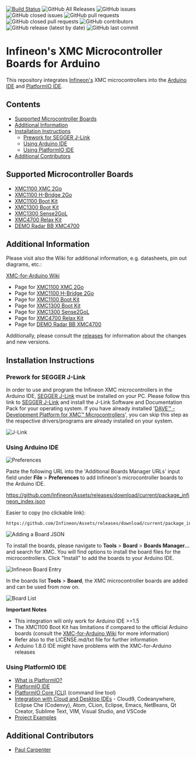 [![Build Status](https://travis-ci.org/Infineon/XMC-for-Arduino.svg?branch=master)](https://travis-ci.org/Infineon/XMC-for-Arduino)
![GitHub All Releases](https://img.shields.io/github/downloads/Infineon/XMC-for-Arduino/total?color=Green&logo=GitHub&style=flat-square)
![GitHub issues](https://img.shields.io/github/issues-raw/Infineon/XMC-for-Arduino?color=Green&style=flat-square)
![GitHub closed issues](https://img.shields.io/github/issues-closed-raw/Infineon/XMC-for-Arduino?color=Green&style=flat-square)
![GitHub pull requests](https://img.shields.io/github/issues-pr-raw/Infineon/XMC-for-Arduino?color=Green&style=flat-square)
![GitHub closed pull requests](https://img.shields.io/github/issues-pr-closed-raw/Infineon/XMC-for-Arduino?color=Green&style=flat-square)
![GitHub contributors](https://img.shields.io/github/contributors/Infineon/XMC-for-Arduino)
![GitHub release (latest by date)](https://img.shields.io/github/v/release/Infineon/XMC-for-Arduino?style=flat-square)
![GitHub last commit](https://img.shields.io/github/last-commit/Infineon/XMC-for-Arduino?style=flat-square)

# Infineon's XMC Microcontroller Boards for Arduino

This repository integrates [Infineon's](https://www.infineon.com/) XMC microcontrollers into the [Arduino IDE](https://www.arduino.cc/en/main/software) and [PlatformIO IDE](https://platformio.org/platformio-ide?utm_source=github&utm_medium=xmc-for-arduino).

## Contents
- [Supported Microcontroller Boards](#supported-microcontroller-boards)
- [Additional Information](#additional-information)
- [Installation Instructions](#installation-instructions)
  * [Prework for SEGGER J-Link](#prework-for-segger-j-link)
  * [Using Arduino IDE](#using-arduino-ide)
  * [Using PlatformIO IDE](#using-platformio-ide)
- [Additional Contributors](#additional-contributors)

## Supported Microcontroller Boards

* [XMC1100 XMC 2Go](https://www.infineon.com/cms/en/product/evaluation-boards/kit_xmc_2go_xmc1100_v1/)
* [XMC1100 H-Bridge 2Go](https://www.infineon.com/cms/de/product/evaluation-boards/h-bridge-kit-2go/)
* [XMC1100 Boot Kit](https://www.infineon.com/cms/en/product/evaluation-boards/kit_xmc11_boot_001/)
* [XMC1300 Boot Kit](https://www.infineon.com/cms/de/product/evaluation-boards/kit_xmc13_boot_001/)
* [XMC1300 Sense2GoL](https://www.infineon.com/cms/de/product/evaluation-boards/demo-sense2gol/)
* [XMC4700 Relax Kit](https://www.infineon.com/cms/en/product/evaluation-boards/kit_xmc47_relax_v1/)
* [DEMO Radar BB XMC4700](https://www.infineon.com/cms/en/product/evaluation-boards/demo-sense2gol-pulse/)


## Additional Information

Please visit also the Wiki for additional information, e.g. datasheets, pin out diagrams, etc.:

[XMC-for-Arduino Wiki](https://github.com/Infineon/XMC-for-Arduino/wiki)

* Page for [XMC1100 XMC 2Go](https://github.com/Infineon/XMC-for-Arduino/wiki/XMC-2Go)
* Page for [XMC1100 H-Bridge 2Go](https://github.com/Infineon/XMC-for-Arduino/wiki/XMC1100-H%E2%80%90Bridge-2Go)
* Page for [XMC1100 Boot Kit](https://github.com/Infineon/XMC-for-Arduino/wiki/XMC1100-Boot-Kit)
* Page for [XMC1300 Boot Kit](https://github.com/Infineon/XMC-for-Arduino/wiki/XMC1300-Boot-Kit)
* Page for [XMC1300 Sense2GoL](https://github.com/Infineon/XMC-for-Arduino/wiki/XMC1300-Sense2GoL)
* Page for [XMC4700 Relax Kit](https://github.com/Infineon/XMC-for-Arduino/wiki/XMC4700-Relax-Kit)
* Page for [DEMO Radar BB XMC4700](https://github.com/Infineon/XMC-for-Arduino/wiki/DEMO-Radar-BB-XMC4700)

Additionally, please consult the [releases](https://github.com/Infineon/XMC-for-Arduino/releases) for information about the changes and new versions.

## Installation Instructions

### Prework for SEGGER J-Link

In order to use and program the Infineon XMC microcontrollers in the Arduino IDE, [SEGGER J-Link](https://www.segger.com/downloads/jlink) must be installed on your PC. Please follow this link to [SEGGER J-Link](https://www.segger.com/downloads/jlink) and install the J-Link Software and Documentation Pack for your operating system.
If you have already installed '[DAVE™ - Development Platform for XMC™ Microcontrollers](https://infineoncommunity.com/dave-download_ID645)', you can skip this step as the respective drivers/programs are already installed on your system.

![J-Link](https://raw.githubusercontent.com/infineon/assets/master/Pictures/J-Link_Packages.png)

### Using Arduino IDE

![Preferences](https://raw.githubusercontent.com/infineon/assets/master/Pictures/Preferences.png)

Paste the following URL into the 'Additional Boards Manager URLs' input field under **File** > **Preferences** to add Infineon's microcontroller boards to the Arduino IDE.

https://github.com/Infineon/Assets/releases/download/current/package_infineon_index.json

Easier to copy (no clickable link):

```
https://github.com/Infineon/Assets/releases/download/current/package_infineon_index.json
```

![Adding a Board JSON](https://raw.githubusercontent.com/infineon/assets/master/Pictures/Preferences_JSON.png)

To install the boards, please navigate to **Tools** > **Board** > **Boards Manager...** and search for XMC. You will find options to install the board files for the microcontrollers. Click "Install" to add the boards to your Arduino IDE.

![Infineon Board Entry](https://raw.githubusercontent.com/infineon/assets/master/Pictures/Boards_Manager_Entry.png)

In the boards list **Tools** > **Board**, the XMC microcontroller boards are added and can be used from now on.

![Board List](https://raw.githubusercontent.com/infineon/assets/master/Pictures/Board_List.png)

**Important Notes**

* This integration will only work for Arduino IDE >=1.5
* The XMC1100 Boot Kit has limitations if compared to the official Arduino boards (consult the [XMC-for-Arduino Wiki](https://github.com/Infineon/XMC-for-Arduino/wiki) for more information)
* Refer also to the LICENSE.md/txt file for further information
* Arduino 1.8.0 IDE might have problems with the XMC-for-Arduino releases

### Using PlatformIO IDE

- [What is PlatformIO?](http://docs.platformio.org/en/latest/what-is-platformio.html?utm_source=github&utm_medium=xmc-for-arduino)
- [PlatformIO IDE](http://platformio.org/platformio-ide?utm_source=github&utm_medium=xmc-for-arduino)
- [PlatformIO Core (CLI)](http://docs.platformio.org/en/latest/core.html?utm_source=github&utm_medium=xmc-for-arduino) (command line tool)
- [Integration with Cloud and Desktop IDEs](http://docs.platformio.org/en/latest/ide.html?utm_source=github&utm_medium=xmc-for-arduino) -
  Cloud9, Codeanywhere, Eclipse Che (Codenvy), Atom, CLion, Eclipse, Emacs, NetBeans, Qt Creator, Sublime Text, VIM, Visual Studio, and VSCode
- [Project Examples](https://github.com/Infineon/platformio-infineonxmc/tree/master/examples)

## Additional Contributors

* [Paul Carpenter](https://github.com/techpaul)
